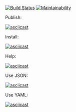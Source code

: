 [![Build Status](https://travis-ci.com/robinsout/frontend-project-lvl2.svg?branch=master)](https://travis-ci.com/robinsout/frontend-project-lvl2)
[![Maintainability](https://api.codeclimate.com/v1/badges/1a0dd3cd35fbcf3f3b6e/maintainability)](https://codeclimate.com/github/robinsout/frontend-project-lvl2/maintainability)

Publish:

[![asciicast](https://asciinema.org/a/1QnKEMA83ocht9Tzyt9S2GyXb.svg)](https://asciinema.org/a/1QnKEMA83ocht9Tzyt9S2GyXb)

Install:

[![asciicast](https://asciinema.org/a/ymu3m8PQQsce2EQRDWXiY88vK.svg)](https://asciinema.org/a/ymu3m8PQQsce2EQRDWXiY88vK)

Help:

[![asciicast](https://asciinema.org/a/1aiZsEWyqEx3QwWQfI585aePf.svg)](https://asciinema.org/a/1aiZsEWyqEx3QwWQfI585aePf)

Use JSON:

[![asciicast](https://asciinema.org/a/KWJYilWRwFmL5kHWcbxR7z4BI.svg)](https://asciinema.org/a/KWJYilWRwFmL5kHWcbxR7z4BI)

Use YAML:

[![asciicast](https://asciinema.org/a/FtGC3cSgfLMfzayqaQEYL37yA.svg)](https://asciinema.org/a/FtGC3cSgfLMfzayqaQEYL37yA)